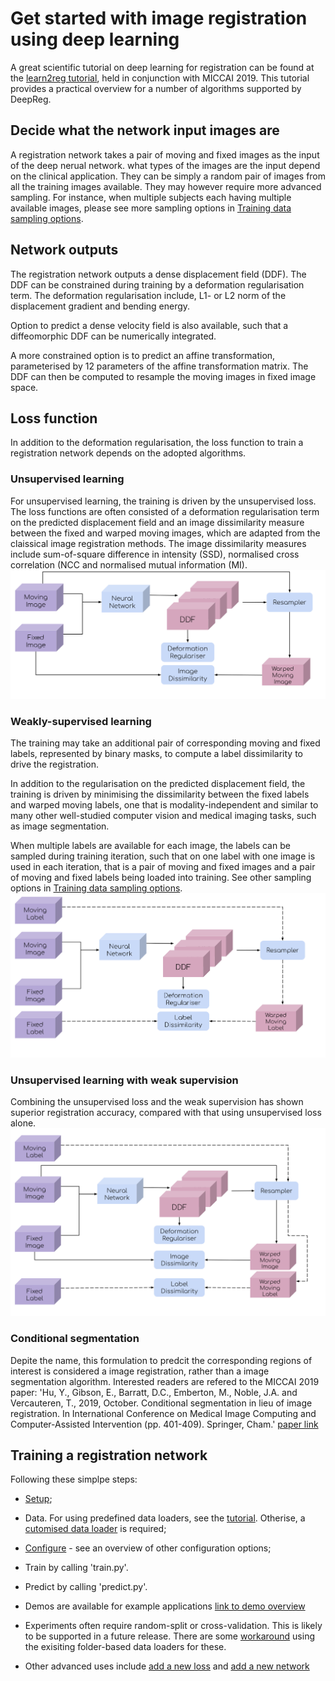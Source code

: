 # Get started with image registration using deep learning

A great scientific tutorial on deep learning for registration can be found at the [learn2reg tutorial](https://learn2reg.github.io/), held in conjunction with MICCAI 2019. This tutorial provides a practical overview for a number of algorithms supported by DeepReg.

## Decide what the network input images are
A registration network takes a pair of moving and fixed images as the input of the deep nerual network. what types of the images are the input depend on the clinical application. They can be simply a random pair of images from all the training images available. They may however require more advanced sampling. For instance, when multiple subjects each having multiple available images, please see more sampling options in [Training data sampling options](./sampling.md).

## Network outputs
The registration network outputs a dense displacement field (DDF). The DDF can be constrained during training by a deformation regularisation term. The deformation regularisation include, L1- or L2 norm of the displacement gradient and bending energy.  

Option to predict a dense velocity field is also available, such that a diffeomorphic DDF can be numerically integrated. 

A more constrained option is to predict an affine transformation, parameterised by 12 parameters of the affine transformation matrix. The DDF can then be computed to resample the moving images in fixed image space.

## Loss function
In addition to the deformation regularisation, the loss function to train a registration network depends on the adopted algorithms. 

### Unsupervised learning
For unsupervised learning, the training is driven by the unsupervised loss. The loss functions are often consisted of a deformation regularisation term on the predicted displacement field and an image dissimilarity measure between the fixed and warped moving images, which are adapted from the claissical image registration methods. The image dissimilarity measures include sum-of-square difference in intensity (SSD), normalised cross correlation (NCC and normalised mutual information (MI). 
![alt text](./media/deepreg-tutorial-unsupervised.svg "Unsupervised")

### Weakly-supervised learning
The training may take an additional pair of corresponding moving and fixed labels, represented by binary masks, to compute a label dissimilarity to drive the registration.  

In addition to the regularisation on the predicted displacement field, the training is driven by minimising the dissimilarity between the fixed labels and warped moving labels, one that is modality-independent and similar to many other well-studied computer vision and medical imaging tasks, such as image segmentation. 

When multiple labels are available for each image, the labels can be sampled during training iteration, such that on one label with one image is used in each iteration, that is a pair of moving and fixed images and a pair of moving and fixed labels being loaded into training. See other sampling options in [Training data sampling options](./sampling.md).
![alt text](./media/deepreg-tutorial-weakly.svg "Weakly")

### Unsupervised learning with weak supervision
Combining the unsupervised loss and the weak supervision has shown superior registration accuracy, compared with that using unsupervised loss alone.
![alt text](./media/deepreg-tutorial-combined.svg "combined")


### Conditional segmentation
Depite the name, this formulation to predcit the corresponding regions of interest is considered a image registration, rather than a image segmentation algorithm. Interested readers are refered to the MICCAI 2019 paper:
'Hu, Y., Gibson, E., Barratt, D.C., Emberton, M., Noble, J.A. and Vercauteren, T., 2019, October. Conditional segmentation in lieu of image registration. In International Conference on Medical Image Computing and Computer-Assisted Intervention (pp. 401-409). Springer, Cham.'
[paper link](https://arxiv.org/abs/1907.00438)


## Training a registration network
Following these simplpe steps:
- [Setup](./setup.md);  

- Data. For using predefined data loaders, see the [tutorial](./predefined_loader.md). Otherise, a [cutomised data loader](./add_loader.md) is required;  

- [Configure](./configuration.md) - see an overview of other configuration options;  

- Train by calling 'train.py'.  

- Predict by calling 'predict.py'.

- Demos are available for example applications [link to demo overview](./demo.md) 

- Experiments often require random-split or cross-validation. This is likely to be supported in a future release. There are some [workaround](/experiment.md) using the exisiting folder-based data loaders for these. 

- Other advanced uses include [add a new loss](./add_loss.md) and [add a new network](./add_network.md)